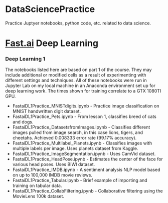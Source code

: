 # DataSciencePractice
Practice Juptyer notebooks, python code, etc. related to data science.

# [Fast.ai](https://www.fast.ai) Deep Learning

### Deep Learning 1
  The notebooks listed here are based on part 1 of the course. They may include additional or modified cells as a result of experimenting with different settings and techniques. All of these notebooks were run in Jupyter Lab on my local machine in an Anaconda environment set up for deep learning work. The times shown for training correlate to a GTX 1080TI GPU.
  
- FastaiDL1Practice_MNISTdigits.ipynb - Practice image classification on MNIST handwritten digit dataset.
- FastaiDL1Practice_Pets.ipynb - From lesson 1, classifies breed of cats and dogs.
- FastaiDL1Practice_DatasetsfromImages.ipynb - Classifies different images pulled from image search, in this case lions, tigers, and cheetahs. Achieved 0.008333 error rate (99.17% accuracy).
- FastaiDL1Practice_Multilabel_Planets.ipynb - Classifies images with multiple labels per image. Uses planets dataset from Kaggle.
- FastaiDL1Practice_ImageSegmentation.ipynb - Uses CamVid dataset.
- FastaiDL1Practice_HeadPose.ipynb - Estimates the center of the face for various head poses. Uses BIWI dataset.
- FastaiDL1Practice_IMDB.ipynb - A sentiment analysis NLP model based on up to 100,000 IMDB movie reviews.
- FastaiDL1Practice_Tabular.ipynb - Brief example of importing and training on tabular data.
- FastaiDL1Practice_CollabFiltering.ipynb - Collaborative filtering using the MovieLens 100k dataset.
